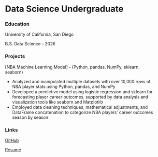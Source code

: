 # Data Science Undergraduate

### Education
University of California, San Diego

B.S. Data Science - 2026

### Projects
[NBA Machine Learning Model] - (Python, pandas, NumPy, sklearn, seaborn)
- Analyzed and manipulated multiple datasets with over 10,000 rows of NBA player stats using Python, pandas, and NumPy
- Developed a predictive model using logistic regression and sklearn for forecasting player career outcomes, supported by data analysis and visualization tools like seaborn and Matplotlib
- Employed data cleaning techniques, mathematical adjustments, and DataFrame concatenation to categorize NBA players' career outcomes season by season

### Links
[GitHub](https://github.com/danielbirman28)

[Resume](https://docs.google.com/document/d/113q53QnoPq2EzEXJj2FVPxVrnrm9setfLbE5BVbI3Zo/edit?usp=sharing)
